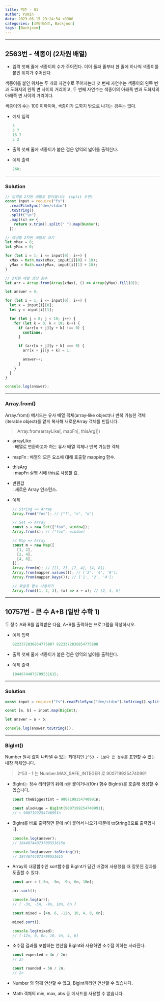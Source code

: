 ```yaml
---
title: 백준 - 01
author: Psmin
data: 2023-06-15 23:24:54 +0900
categories: [코딩테스트, Backjoon]
tags: [Backjoon]
---
```


---

## 2563번 - 색종이 (2차원 배열)

- 입력
  첫째 줄에 색종이의 수가 주어진다. 이어 둘째 줄부터 한 줄에 하나씩 색종이를 붙인 위치가 주어진다.

색종이를 붙인 위치는 두 개의 자연수로 주어지는데 첫 번째 자연수는 색종이의 왼쪽 변과 도화지의 왼쪽 변 사이의 거리이고, 두 번째 자연수는 색종이의 아래쪽 변과 도화지의 아래쪽 변 사이의 거리이다.

색종이의 수는 100 이하이며, 색종이가 도화지 밖으로 나가는 경우는 없다.

- 예제 입력

  ```js
  3
  3 7
  15 7
  5 2
  ```

- 출력
  첫째 줄에 색종이가 붙은 검은 영역의 넓이를 출력한다.
- 예제 출력
  ```js
  260;
  ```

---

### Solution

```js
// 입력을 2차원 배열로 받아옵니다. (split 두번)
const input = require("fs")
  .readFileSync("dev/stdin")
  .toString()
  .split("\n")
  .map((x) => {
    return x.trim().split(" ").map(Number);
  });

// 생성할 2차원 배열의 크기
let xMax = 0;
let yMax = 0;

for (let i = 1; i <= input[0]; i++) {
  xMax = Math.max(xMax, input[i][0] + 10);
  yMax = Math.max(yMax, input[i][1] + 10);
}

// 2차원 배열 생성 함수
let arr = Array.from(Array(xMax), () => Array(yMax).fill(0));

let answer = 0;

for (let i = 1; i <= input[0]; i++) {
  let x = input[i][0];
  let y = input[i][1];

  for (let j = 0; j < 10; j++) {
    for (let k = 0; k < 10; k++) {
      if (arr[x + j][y + k] !== 0) {
        continue;
      }

      if (arr[x + j][y + k] === 0) {
        arr[x + j][y + k] = 1;

        answer++;
      }
    }
  }
}

console.log(answer);
```

---

### Array.from()

Array.from() 메서드는 유사 배열 객체(array-like object)나 반복 가능한 객체(iterable object)를 얕게 복사해 새로운Array 객체를 만듭니다.

> Array.from(arrayLike[, mapFn[, thisArg]])

- arrayLike  
  : 배열로 변환하고자 하는 유사 배열 객체나 반복 가능한 객체

- mapFn
  : 배열의 모든 요소에 대해 호출할 mapping 함수.

- thisArg  
  : mapFn 실행 시에 this로 사용할 값.

- 반환값  
  : 새로운 Array 인스턴스.

- 예제

  ```js
  // String => Array
  Array.from("foo"); // ["f", "o", "o"]

  // Set => Array
  const s = new Set(["foo", window]);
  Array.from(s); // ["foo", window]

  // Map => Array
  const m = new Map([
    [1, 2],
    [2, 4],
    [4, 8],
  ]);
  Array.from(m); // [[1, 2], [2, 4], [4, 8]]
  Array.from(mapper.values()); // ['2', '4', '8'];
  Array.from(mapper.keys()); // ['1', '2', '4'];

  // 화살표 함수 사용하기
  Array.from([1, 2, 3], (x) => x + x); // [2, 4, 6]
  ```

---

## 10757번 - 큰 수 A+B (일반 수학 1)

두 정수 A와 B를 입력받은 다음, A+B를 출력하는 프로그램을 작성하시오.

- 예제 입력

  ```js
  9223372036854775807 9223372036854775808
  ```

- 출력
  첫째 줄에 색종이가 붙은 검은 영역의 넓이를 출력한다.
- 예제 출력
  ```js
  18446744073709551615;
  ```

---

### Solution

```js
const input = require("fs").readFileSync("dev/stdin").toString().split(" ");

const [a, b] = input.map(BigInt);

let answer = a + b;

console.log(answer.toString());
```

---

### BigInt()

Number 원시 값이 나타낼 수 있는 최대치인 `2^53 - 1보다 큰 정수`를 표현할 수 있는 내장 객체입니다.

> 2^53 - 1 는 Number.MAX_SAFE_INTEGER 로 9007199254740991

- BigInt는 정수 리터럴의 뒤에 n을 붙이거나(10n) 함수 BigInt()를 호출해 생성할 수 있습니다.

  ```js
  const theBiggestInt = 9007199254740991n;

  const alsoHuge = BigInt(9007199254740991);
  // ↪ 9007199254740991n
  ```

- BigInt를 바로 출력하면 끝에 n이 붙어서 나오기 때문에 toString()으로 출력합니다.

  ```js
  console.log(answer);
  // 18446744073709551615n

  console.log(answer.toString());
  // 18446744073709551615
  ```

- Array의 내장함수인 sort함수를 BigInt가 담긴 배열에 사용했을 때 잘못된 결과를 도출할 수 있다.

  ```js
  const arr = [-3n, -5n, -9n, 6n, 10n];

  arr.sort();

  console.log(arr);
  // [ -3n, -5n, -9n, 10n, 6n ]

  const mixed = [4n, 6, -12n, 10, 4, 0, 0n];

  mixed.sort();

  console.log(mixed);
  // [-12n, 0, 0n, 10, 4n, 4, 6]
  ```

- 소수점 결과를 포함하는 연산을 BigInt와 사용하면 소수점 이하는 사라진다.

  ```js
  const expected = 4n / 2n;
  // 2n

  const rounded = 5n / 2n;
  // 2n
  ```

- Number 와 함께 연산할 수 없고, BigInt끼리만 연산할 수 있습니다.
- Math 객체의 min, max, abs 등 메서드를 사용할 수 없습니다.
